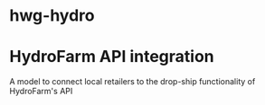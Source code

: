 # hwg-hydro
<h1>HydroFarm API integration</h1>
<p>A model to connect local retailers to the drop-ship functionality of HydroFarm's API</p>
